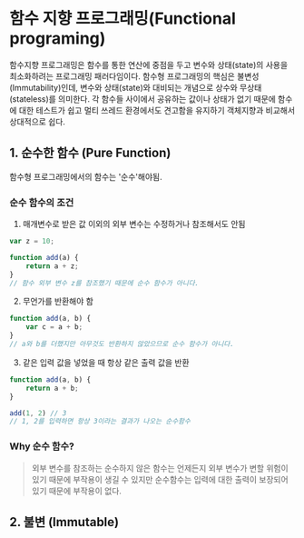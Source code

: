 # 함수 지향 프로그래밍(Functional programing)
함수지향 프로그래밍은 함수를 통한 연산에 중점을 두고 변수와 상태(state)의
사용을 최소화하려는 프로그래밍 패러다임이다. 함수형 프로그래밍의 핵심은
불변성(Immutability)인데, 변수와 상태(state)와 대비되는 개념으로
상수와 무상태(stateless)를 의미한다.
각 함수들 사이에서 공유하는 값이나 상태가 없기 때문에 함수에 대한 테스트가
쉽고 멀티 쓰레드 환경에서도 견고함을 유지하기 객체지향과 비교해서 상대적으로 쉽다.

## 1. 순수한 함수 (Pure Function)
함수형 프로그래밍에서의 함수는 '순수'해야됨.
### 순수 함수의 조건

1. 매개변수로 받은 값 이외의 외부 변수는 수정하거나 참조해서도 안됨
```js
var z = 10;

function add(a) {
    return a + z;
}
// 함수 외부 변수 z를 참조했기 때문에 순수 함수가 아니다.
```

2. 무언가를 반환해야 함
```js
function add(a, b) {
    var c = a + b;
}
// a와 b를 더했지만 아무것도 반환하지 않았으므로 순수 함수가 아니다.
```

3. 같은 입력 값을 넣었을 때 항상 같은 출력 값을 반환
```js
function add(a, b) {
    return a + b;
}

add(1, 2) // 3
// 1, 2를 입력하면 항상 3이라는 결과가 나오는 순수함수
```

### Why 순수 함수?
> 외부 변수를 참조하는 순수하지 않은 함수는
언제든지 외부 변수가 변할 위험이 있기 때문에 부작용이 생길 수 있지만
순수함수는 입력에 대한 출력이 보장되어있기 때문에 부작용이 없다.

## 2. 불변 (Immutable)